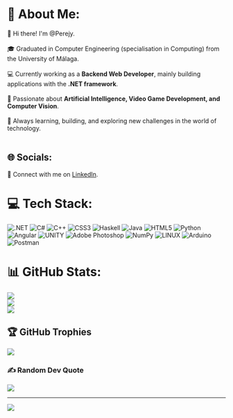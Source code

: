 # 💫 About Me:
👋 Hi there! I'm @Perejy.<br><br>
🎓 Graduated in Computer Engineering (specialisation in Computing) from the University of Málaga.<br><br>
💻 Currently working as a **Backend Web Developer**, mainly building applications with the **.NET framework**.<br><br>
👀 Passionate about **Artificial Intelligence, Video Game Development, and Computer Vision**.<br><br>
🌱 Always learning, building, and exploring new challenges in the world of technology.<br><br>

## 🌐 Socials:

🔗 Connect with me on [LinkedIn](https://www.linkedin.com/in/tu-usuario).

# 💻 Tech Stack:
![.NET](https://img.shields.io/badge/.NET-512BD4?style=plastic&logo=dotnet&logoColor=white)
![C#](https://img.shields.io/badge/c%23-%23239120.svg?style=plastic&logo=c-sharp&logoColor=white) ![C++](https://img.shields.io/badge/c++-%2300599C.svg?style=plastic&logo=c%2B%2B&logoColor=white) ![CSS3](https://img.shields.io/badge/css3-%231572B6.svg?style=plastic&logo=css3&logoColor=white) ![Haskell](https://img.shields.io/badge/Haskell-5e5086?style=plastic&logo=haskell&logoColor=white) ![Java](https://img.shields.io/badge/java-%23ED8B00.svg?style=plastic&logo=java&logoColor=white) ![HTML5](https://img.shields.io/badge/html5-%23E34F26.svg?style=plastic&logo=html5&logoColor=white) ![Python](https://img.shields.io/badge/python-3670A0?style=plastic&logo=python&logoColor=ffdd54) ![Angular](https://img.shields.io/badge/angular-%23DD0031.svg?style=plastic&logo=angular&logoColor=white) ![UNITY](https://img.shields.io/badge/Unity-%2320232a.svg?style=plastic&logo=unity&logoColor=white) ![Adobe Photoshop](https://img.shields.io/badge/adobephotoshop-%2331A8FF.svg?style=plastic&logo=adobephotoshop&logoColor=white) ![NumPy](https://img.shields.io/badge/numpy-%23013243.svg?style=plastic&logo=numpy&logoColor=white) ![LINUX](https://img.shields.io/badge/Linux-FCC624?style=plastic&logo=linux&logoColor=black) ![Arduino](https://img.shields.io/badge/-Arduino-00979D?style=plastic&logo=Arduino&logoColor=white) ![Postman](https://img.shields.io/badge/Postman-FF6C37?style=plastic&logo=postman&logoColor=white)
# 📊 GitHub Stats:
![](https://github-readme-stats.vercel.app/api?username=perejy&theme=blueberry&hide_border=false&include_all_commits=false&count_private=false)<br/>
![](https://github-readme-streak-stats.herokuapp.com/?user=perejy&theme=blueberry&hide_border=false)<br/>
![](https://github-readme-stats.vercel.app/api/top-langs/?username=perejy&theme=blueberry&hide_border=false&include_all_commits=false&count_private=false&layout=compact)

## 🏆 GitHub Trophies
![](https://github-profile-trophy.vercel.app/?username=perejy&theme=darkhub&no-frame=false&no-bg=false&margin-w=4)

### ✍️ Random Dev Quote
![](https://quotes-github-readme.vercel.app/api?type=horizontal&theme=merko)

---
[![](https://visitcount.itsvg.in/api?id=perejy&icon=4&color=3)](https://visitcount.itsvg.in)

<!-- Proudly created with GPRM ( https://gprm.itsvg.in ) -->

<!---
Perejy/Perejy is a ✨ special ✨ repository because its `README.md` (this file) appears on your GitHub profile.
You can click the Preview link to take a look at your changes.
--->
